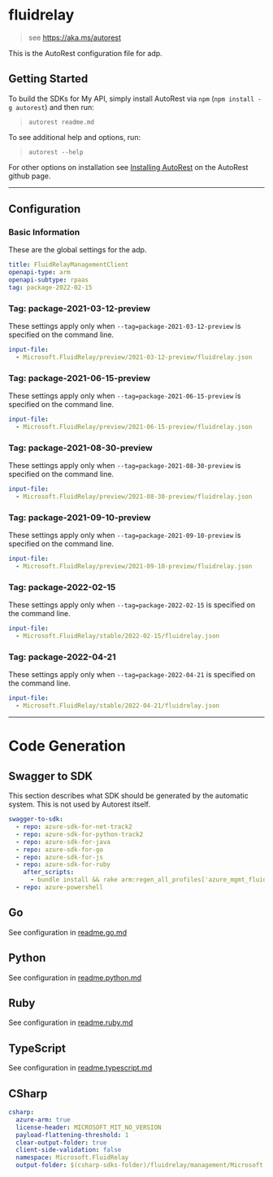 # fluidrelay

> see https://aka.ms/autorest

This is the AutoRest configuration file for adp.

## Getting Started

To build the SDKs for My API, simply install AutoRest via `npm` (`npm install -g autorest`) and then run:

> `autorest readme.md`

To see additional help and options, run:

> `autorest --help`

For other options on installation see [Installing AutoRest](https://aka.ms/autorest/install) on the AutoRest github page.

---

## Configuration

### Basic Information

These are the global settings for the adp.

```yaml
title: FluidRelayManagementClient
openapi-type: arm
openapi-subtype: rpaas
tag: package-2022-02-15
```

### Tag: package-2021-03-12-preview

These settings apply only when `--tag=package-2021-03-12-preview` is specified on the command line.

```yaml $(tag) == 'package-2021-03-12-preview'
input-file:
  - Microsoft.FluidRelay/preview/2021-03-12-preview/fluidrelay.json
```

### Tag: package-2021-06-15-preview

These settings apply only when `--tag=package-2021-06-15-preview` is specified on the command line.

```yaml $(tag) == 'package-2021-06-15-preview'
input-file:
  - Microsoft.FluidRelay/preview/2021-06-15-preview/fluidrelay.json
```

### Tag: package-2021-08-30-preview

These settings apply only when `--tag=package-2021-08-30-preview` is specified on the command line.

```yaml $(tag) == 'package-2021-08-30-preview'
input-file:
  - Microsoft.FluidRelay/preview/2021-08-30-preview/fluidrelay.json
```

### Tag: package-2021-09-10-preview

These settings apply only when `--tag=package-2021-09-10-preview` is specified on the command line.

```yaml $(tag) == 'package-2021-09-10-preview'
input-file:
  - Microsoft.FluidRelay/preview/2021-09-10-preview/fluidrelay.json
```

### Tag: package-2022-02-15

These settings apply only when `--tag=package-2022-02-15` is specified on the command line.

```yaml $(tag) == 'package-2022-02-15'
input-file:
  - Microsoft.FluidRelay/stable/2022-02-15/fluidrelay.json
```

### Tag: package-2022-04-21

These settings apply only when `--tag=package-2022-04-21` is specified on the command line.

```yaml $(tag) == 'package-2022-04-21'
input-file:
  - Microsoft.FluidRelay/stable/2022-04-21/fluidrelay.json
```

---

# Code Generation

## Swagger to SDK

This section describes what SDK should be generated by the automatic system.
This is not used by Autorest itself.

```yaml $(swagger-to-sdk)
swagger-to-sdk:
  - repo: azure-sdk-for-net-track2
  - repo: azure-sdk-for-python-track2
  - repo: azure-sdk-for-java
  - repo: azure-sdk-for-go
  - repo: azure-sdk-for-js
  - repo: azure-sdk-for-ruby
    after_scripts:
      - bundle install && rake arm:regen_all_profiles['azure_mgmt_fluidrelay']
  - repo: azure-powershell
```

## Go

See configuration in [readme.go.md](./readme.go.md)

## Python

See configuration in [readme.python.md](./readme.python.md)

## Ruby

See configuration in [readme.ruby.md](./readme.ruby.md)

## TypeScript

See configuration in [readme.typescript.md](./readme.typescript.md)

## CSharp

```yaml $(csharp)
csharp:
  azure-arm: true
  license-header: MICROSOFT_MIT_NO_VERSION
  payload-flattening-threshold: 1
  clear-output-folder: true
  client-side-validation: false
  namespace: Microsoft.FluidRelay
  output-folder: $(csharp-sdks-folder)/fluidrelay/management/Microsoft.FluidRelay/GeneratedProtocol
```


